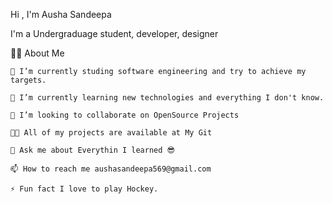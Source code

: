 Hi , I'm Ausha Sandeepa

I'm a Undergraduage student, developer, designer

🙋‍♂️ About Me

    🔭 I’m currently studing software engineering and try to achieve my targets.

    🌱 I’m currently learning new technologies and everything I don't know.

    👯 I’m looking to collaborate on OpenSource Projects

    👨‍💻 All of my projects are available at My Git
    
    💬 Ask me about Everythin I learned 😎

    📫 How to reach me aushasandeepa569@gmail.com

    ⚡ Fun fact I love to play Hockey.



